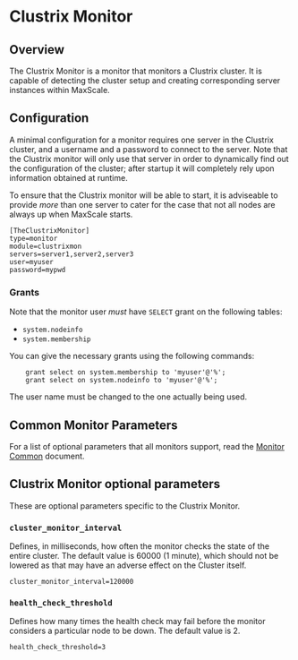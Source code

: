 # Clustrix Monitor

## Overview

The Clustrix Monitor is a monitor that monitors a Clustrix cluster. It is
capable of detecting the cluster setup and creating corresponding server
instances within MaxScale.

## Configuration

A minimal configuration for a monitor requires one server in the Clustrix
cluster, and a username and a password to connect to the server. Note that
the Clustrix monitor will only use that server in order to dynamically find
out the configuration of the cluster; after startup it will completely rely
upon information obtained at runtime.

To ensure that the Clustrix monitor will be able to start, it is adviseable
to provide _more_ than one server to cater for the case that not all nodes
are always up when MaxScale starts.

```
[TheClustrixMonitor]
type=monitor
module=clustrixmon
servers=server1,server2,server3
user=myuser
password=mypwd

```

### Grants

Note that the monitor user _must_ have `SELECT` grant on the following tables:

   * `system.nodeinfo`
   * `system.membership`

You can give the necessary grants using the following commands:
```
    grant select on system.membership to 'myuser'@'%';
    grant select on system.nodeinfo to 'myuser'@'%';
```
The user name must be changed to the one actually being used.

## Common Monitor Parameters

For a list of optional parameters that all monitors support, read the
[Monitor Common](Monitor-Common.md) document.

## Clustrix Monitor optional parameters

These are optional parameters specific to the Clustrix Monitor.

### `cluster_monitor_interval`

Defines, in milliseconds, how often the monitor checks the state of the
entire cluster. The default value is 60000 (1 minute), which should not
be lowered as that may have an adverse effect on the Cluster itself.

```
cluster_monitor_interval=120000
```

### `health_check_threshold`

Defines how many times the health check may fail before the monitor
considers a particular node to be down. The default value is 2.

```
health_check_threshold=3
```
